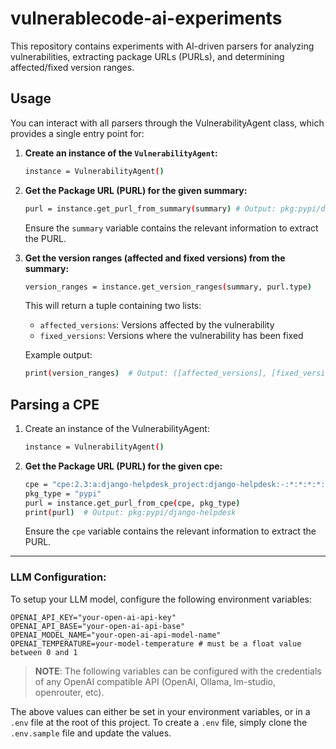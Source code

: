 # vulnerablecode-ai-experiments

This repository contains experiments with AI-driven parsers for analyzing vulnerabilities, extracting package URLs (PURLs), and determining affected/fixed version ranges.

## Usage

You can interact with all parsers through the VulnerabilityAgent class, which provides a single entry point for:

1. **Create an instance of the `VulnerabilityAgent`:**
    ```bash
    instance = VulnerabilityAgent()
    ```

2. **Get the Package URL (PURL) for the given summary:**
    ```bash
    purl = instance.get_purl_from_summary(summary) # Output: pkg:pypi/django-helpdesk
    ```
    Ensure the `summary` variable contains the relevant information to extract the PURL.

3. **Get the version ranges (affected and fixed versions) from the summary:**
    ```bash
    version_ranges = instance.get_version_ranges(summary, purl.type)
    ```
    This will return a tuple containing two lists:
    - `affected_versions`: Versions affected by the vulnerability
    - `fixed_versions`: Versions where the vulnerability has been fixed

    Example output:
    ```bash
    print(version_ranges)  # Output: ([affected_versions], [fixed_versions])
    ```

## Parsing a CPE

1. Create an instance of the VulnerabilityAgent:
    ```bash
    instance = VulnerabilityAgent()
    ```

2. **Get the Package URL (PURL) for the given cpe:**
    ```bash
    cpe = "cpe:2.3:a:django-helpdesk_project:django-helpdesk:-:*:*:*:*:*:*:*"
    pkg_type = "pypi"
    purl = instance.get_purl_from_cpe(cpe, pkg_type)
    print(purl)  # Output: pkg:pypi/django-helpdesk
    ```
    Ensure the `cpe` variable contains the relevant information to extract the PURL.

---

### LLM Configuration:

To setup your LLM model, configure the following environment variables:
```
OPENAI_API_KEY="your-open-ai-api-key"
OPENAI_API_BASE="your-open-ai-api-base"
OPENAI_MODEL_NAME="your-open-ai-api-model-name"
OPENAI_TEMPERATURE=your-model-temperature # must be a float value between 0 and 1
```

> **NOTE**: The following variables can be configured with the credentials of any OpenAI compatible API (OpenAI, Ollama, lm-studio, openrouter, etc).

The above values can either be set in your environment variables, or in a `.env` file at the root of this project. To create a `.env` file, simply clone the `.env.sample` file and update the values.